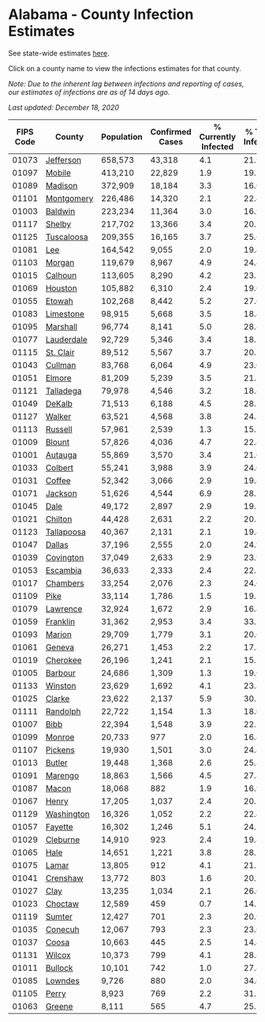 # Alabama - County Infection Estimates

See state-wide estimates [here](/infections/us-al).

Click on a county name to view the infections estimates for that county.

*Note: Due to the inherent lag between infections and reporting of cases, our estimates of infections are as of 14 days ago.*

*Last updated: December 18, 2020*

|   FIPS Code |                   County |   Population |   Confirmed Cases |   % Currently Infected |   % Total Infected |
|-------------|--------------------------|--------------|-------------------|------------------------|--------------------|
|       01073 |   [Jefferson](jefferson) |      658,573 |            43,318 |                    4.1 |               21.9 |
|       01097 |         [Mobile](mobile) |      413,210 |            22,829 |                    1.9 |               19.7 |
|       01089 |       [Madison](madison) |      372,909 |            18,184 |                    3.3 |               16.0 |
|       01101 | [Montgomery](montgomery) |      226,486 |            14,320 |                    2.1 |               22.4 |
|       01003 |       [Baldwin](baldwin) |      223,234 |            11,364 |                    3.0 |               16.9 |
|       01117 |         [Shelby](shelby) |      217,702 |            13,366 |                    3.4 |               20.5 |
|       01125 | [Tuscaloosa](tuscaloosa) |      209,355 |            16,165 |                    3.7 |               25.6 |
|       01081 |               [Lee](lee) |      164,542 |             9,055 |                    2.0 |               19.4 |
|       01103 |         [Morgan](morgan) |      119,679 |             8,967 |                    4.9 |               24.4 |
|       01015 |       [Calhoun](calhoun) |      113,605 |             8,290 |                    4.2 |               23.5 |
|       01069 |       [Houston](houston) |      105,882 |             6,310 |                    2.4 |               19.6 |
|       01055 |         [Etowah](etowah) |      102,268 |             8,442 |                    5.2 |               27.0 |
|       01083 |   [Limestone](limestone) |       98,915 |             5,668 |                    3.5 |               18.4 |
|       01095 |     [Marshall](marshall) |       96,774 |             8,141 |                    5.0 |               28.8 |
|       01077 | [Lauderdale](lauderdale) |       92,729 |             5,346 |                    3.4 |               18.5 |
|       01115 |   [St. Clair](st.-clair) |       89,512 |             5,567 |                    3.7 |               20.3 |
|       01043 |       [Cullman](cullman) |       83,768 |             6,064 |                    4.9 |               23.0 |
|       01051 |         [Elmore](elmore) |       81,209 |             5,239 |                    3.5 |               21.7 |
|       01121 |   [Talladega](talladega) |       79,978 |             4,546 |                    3.2 |               18.8 |
|       01049 |         [DeKalb](dekalb) |       71,513 |             6,188 |                    4.5 |               28.2 |
|       01127 |         [Walker](walker) |       63,521 |             4,568 |                    3.8 |               24.8 |
|       01113 |       [Russell](russell) |       57,961 |             2,539 |                    1.3 |               15.7 |
|       01009 |         [Blount](blount) |       57,826 |             4,036 |                    4.7 |               22.4 |
|       01001 |       [Autauga](autauga) |       55,869 |             3,570 |                    3.4 |               21.0 |
|       01033 |       [Colbert](colbert) |       55,241 |             3,988 |                    3.9 |               24.0 |
|       01031 |         [Coffee](coffee) |       52,342 |             3,066 |                    2.9 |               19.4 |
|       01071 |       [Jackson](jackson) |       51,626 |             4,544 |                    6.9 |               28.5 |
|       01045 |             [Dale](dale) |       49,172 |             2,897 |                    2.9 |               19.5 |
|       01021 |       [Chilton](chilton) |       44,428 |             2,631 |                    2.2 |               20.3 |
|       01123 | [Tallapoosa](tallapoosa) |       40,367 |             2,131 |                    2.1 |               19.4 |
|       01047 |         [Dallas](dallas) |       37,196 |             2,555 |                    2.0 |               24.9 |
|       01039 |   [Covington](covington) |       37,049 |             2,633 |                    2.9 |               23.9 |
|       01053 |     [Escambia](escambia) |       36,633 |             2,333 |                    2.4 |               22.5 |
|       01017 |     [Chambers](chambers) |       33,254 |             2,076 |                    2.3 |               24.0 |
|       01109 |             [Pike](pike) |       33,114 |             1,786 |                    1.5 |               19.2 |
|       01079 |     [Lawrence](lawrence) |       32,924 |             1,672 |                    2.9 |               16.4 |
|       01059 |     [Franklin](franklin) |       31,362 |             2,953 |                    3.4 |               33.2 |
|       01093 |         [Marion](marion) |       29,709 |             1,779 |                    3.1 |               20.6 |
|       01061 |         [Geneva](geneva) |       26,271 |             1,453 |                    2.2 |               17.8 |
|       01019 |     [Cherokee](cherokee) |       26,196 |             1,241 |                    2.1 |               15.5 |
|       01005 |       [Barbour](barbour) |       24,686 |             1,309 |                    1.3 |               19.0 |
|       01133 |       [Winston](winston) |       23,629 |             1,692 |                    4.1 |               23.8 |
|       01025 |         [Clarke](clarke) |       23,622 |             2,137 |                    5.9 |               30.1 |
|       01111 |     [Randolph](randolph) |       22,722 |             1,154 |                    1.3 |               18.0 |
|       01007 |             [Bibb](bibb) |       22,394 |             1,548 |                    3.9 |               22.5 |
|       01099 |         [Monroe](monroe) |       20,733 |               977 |                    2.0 |               16.4 |
|       01107 |       [Pickens](pickens) |       19,930 |             1,501 |                    3.0 |               24.8 |
|       01013 |         [Butler](butler) |       19,448 |             1,368 |                    2.6 |               25.8 |
|       01091 |       [Marengo](marengo) |       18,863 |             1,566 |                    4.5 |               27.8 |
|       01087 |           [Macon](macon) |       18,068 |               882 |                    1.9 |               16.9 |
|       01067 |           [Henry](henry) |       17,205 |             1,037 |                    2.4 |               20.1 |
|       01129 | [Washington](washington) |       16,326 |             1,052 |                    2.2 |               22.4 |
|       01057 |       [Fayette](fayette) |       16,302 |             1,246 |                    5.1 |               24.2 |
|       01029 |     [Cleburne](cleburne) |       14,910 |               923 |                    2.4 |               19.8 |
|       01065 |             [Hale](hale) |       14,651 |             1,221 |                    3.8 |               28.3 |
|       01075 |           [Lamar](lamar) |       13,805 |               912 |                    4.1 |               21.3 |
|       01041 |     [Crenshaw](crenshaw) |       13,772 |               803 |                    1.6 |               20.5 |
|       01027 |             [Clay](clay) |       13,235 |             1,034 |                    2.1 |               26.0 |
|       01023 |       [Choctaw](choctaw) |       12,589 |               459 |                    0.7 |               14.1 |
|       01119 |         [Sumter](sumter) |       12,427 |               701 |                    2.3 |               20.9 |
|       01035 |       [Conecuh](conecuh) |       12,067 |               793 |                    2.3 |               23.6 |
|       01037 |           [Coosa](coosa) |       10,663 |               445 |                    2.5 |               14.4 |
|       01131 |         [Wilcox](wilcox) |       10,373 |               799 |                    4.1 |               28.8 |
|       01011 |       [Bullock](bullock) |       10,101 |               742 |                    1.0 |               27.8 |
|       01085 |       [Lowndes](lowndes) |        9,726 |               880 |                    2.0 |               34.6 |
|       01105 |           [Perry](perry) |        8,923 |               769 |                    2.2 |               31.2 |
|       01063 |         [Greene](greene) |        8,111 |               565 |                    4.7 |               25.3 |